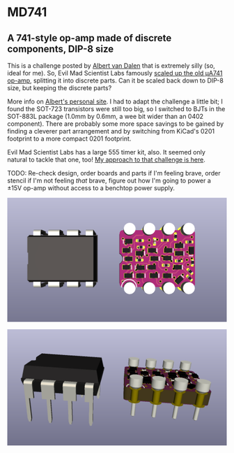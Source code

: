 # MD741

## A 741-style op-amp made of discrete components, DIP-8 size

This is a challenge posted by [Albert van Dalen](https://hackaday.io/project/177194-discrete-741-operational-amplifier-in-dil8) that is extremely silly (so, ideal for me). So, Evil Mad Scientist Labs famously [scaled up the old μA741 op-amp](https://shop.evilmadscientist.com/productsmenu/762), splitting it into discrete parts. Can it be scaled back down to DIP-8 size, but keeping the discrete parts?

More info on [Albert's personal site](https://www.avdweb.nl/div/misc2/discrete-741-operational-amplifier-in-dil8). I had to adapt the challenge a little bit; I found the SOT-723 transistors were still too big, so I switched to BJTs in the SOT-883L package (1.0mm by 0.6mm, a wee bit wider than an 0402 component). There are probably some more space savings to be gained by finding a cleverer part arrangement and by switching from KiCad's 0201 footprint to a more compact 0201 footprint.

Evil Mad Scientist Labs has a large 555 timer kit, also. It seemed only natural to tackle that one, too! [My approach to that challenge is here](https://github.com/settinger/discrete555).

TODO: Re-check design, order boards and parts if I'm feeling brave, order stencil if I'm not feeling _that_ brave, figure out how I'm going to power a ±15V op-amp without access to a benchtop power supply.

![3D render, top view looking down at a DIP-8 IC and the discrete 741 op-amp](top.png)

![3D render, side view looking at a DIP-8 IC and the discrete 741 op-amp](side.png)